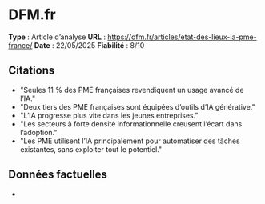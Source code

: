 # DFM.fr

**Type** : Article d’analyse
**URL** : https://dfm.fr/articles/etat-des-lieux-ia-pme-france/
**Date** : 22/05/2025
**Fiabilité** : 8/10

## Citations

* "Seules 11 % des PME françaises revendiquent un usage avancé de l’IA."
* "Deux tiers des PME françaises sont équipées d’outils d’IA générative."
* "L’IA progresse plus vite dans les jeunes entreprises."
* "Les secteurs à forte densité informationnelle creusent l’écart dans l’adoption."
* "Les PME utilisent l’IA principalement pour automatiser des tâches existantes, sans exploiter tout le potentiel."

## Données factuelles

- 
